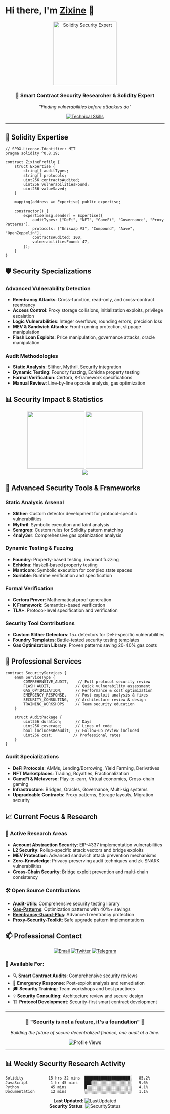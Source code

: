 # Hi there, I'm [Zixine](https://github.com/naufalprtm) 👋

<p align="center">
    <img width="200" height="200" src="https://github.com/naufalprtm/git/blob/main/zixine.png" alt="Solidity Security Expert">
</p>

<div align="center">
  <h3>🔐 Smart Contract Security Researcher & Solidity Expert</h3>
  <p><em>"Finding vulnerabilities before attackers do"</em></p>
</div>

<div align="center">
  <a href="https://skillicons.dev">
    <img src="https://skillicons.dev/icons?i=solidity,js,ts,nodejs,python,rust,docker,linux,git,vscode" alt="Technical Skills" />
  </a>
</div>

---

## 🎯 Solidity Expertise

```solidity
// SPDX-License-Identifier: MIT
pragma solidity ^0.8.19;

contract ZixineProfile {
    struct Expertise {
        string[] auditTypes;
        string[] protocols;
        uint256 contractsAudited;
        uint256 vulnerabilitiesFound;
        uint256 valueSaved;
    }
    
    mapping(address => Expertise) public expertise;
    
    constructor() {
        expertise[msg.sender] = Expertise({
            auditTypes: ["DeFi", "NFT", "GameFi", "Governance", "Proxy Patterns"],
            protocols: ["Uniswap V3", "Compound", "Aave", "OpenZeppelin"],
            contractsAudited: 100,
            vulnerabilitiesFound: 47,
        });
    }
}
```

## 🛡️ Security Specializations

### **Advanced Vulnerability Detection**
- **Reentrancy Attacks**: Cross-function, read-only, and cross-contract reentrancy
- **Access Control**: Proxy storage collisions, initialization exploits, privilege escalation
- **Logic Vulnerabilities**: Integer overflows, rounding errors, precision loss
- **MEV & Sandwich Attacks**: Front-running protection, slippage manipulation
- **Flash Loan Exploits**: Price manipulation, governance attacks, oracle manipulation

### **Audit Methodologies**
- **Static Analysis**: Slither, Mythril, Securify integration
- **Dynamic Testing**: Foundry fuzzing, Echidna property testing
- **Formal Verification**: Certora, K-framework specifications
- **Manual Review**: Line-by-line opcode analysis, gas optimization


## 📊 Security Impact & Statistics

<div align="center">
  <img height="180em" src="https://github-readme-stats.vercel.app/api?username=naufalprtm&show_icons=true&theme=synthwave&include_all_commits=true&count_private=true&custom_title=Security%20Research%20Stats"/>
  <img height="180em" src="https://github-readme-stats.vercel.app/api/top-langs/?username=naufalprtm&layout=compact&langs_count=8&theme=synthwave"/>
</div>


<div align="center">
  <img src="https://github-readme-streak-stats.herokuapp.com/?user=naufalprtm&theme=synthwave" />
</div>

## 🔬 Advanced Security Tools & Frameworks

### **Static Analysis Arsenal**
- **Slither**: Custom detector development for protocol-specific vulnerabilities
- **Mythril**: Symbolic execution and taint analysis
- **Semgrep**: Custom rules for Solidity pattern matching
- **4naly3er**: Comprehensive gas optimization analysis

### **Dynamic Testing & Fuzzing**
- **Foundry**: Property-based testing, invariant fuzzing
- **Echidna**: Haskell-based property testing
- **Manticore**: Symbolic execution for complex state spaces
- **Scribble**: Runtime verification and specification

### **Formal Verification**
- **Certora Prover**: Mathematical proof generation
- **K Framework**: Semantics-based verification
- **TLA+**: Protocol-level specification and verification


### **Security Tool Contributions**
- **Custom Slither Detectors**: 15+ detectors for DeFi-specific vulnerabilities
- **Foundry Templates**: Battle-tested security testing templates
- **Gas Optimization Library**: Proven patterns saving 20-40% gas costs

## 💼 Professional Services

```solidity
contract SecurityServices {
    enum ServiceType {
        COMPREHENSIVE_AUDIT,    // Full protocol security review
        FLASH_AUDIT,           // Quick vulnerability assessment  
        GAS_OPTIMIZATION,      // Performance & cost optimization
        EMERGENCY_RESPONSE,    // Post-exploit analysis & fixes
        SECURITY_CONSULTING,   // Architecture review & design
        TRAINING_WORKSHOPS     // Team security education
    }
    
    struct AuditPackage {
        uint256 duration;      // Days
        uint256 coverage;      // Lines of code
        bool includesReaudit;  // Follow-up review included
        uint256 cost;         // Professional rates
    }
}
```

### **Audit Specializations**
- **DeFi Protocols**: AMMs, Lending/Borrowing, Yield Farming, Derivatives
- **NFT Marketplaces**: Trading, Royalties, Fractionalization
- **GameFi & Metaverse**: Play-to-earn, Virtual economies, Cross-chain gaming
- **Infrastructure**: Bridges, Oracles, Governance, Multi-sig systems
- **Upgradeable Contracts**: Proxy patterns, Storage layouts, Migration security

## 📈 Current Focus & Research

### **🔬 Active Research Areas**
- **Account Abstraction Security**: EIP-4337 implementation vulnerabilities
- **L2 Security**: Rollup-specific attack vectors and bridge exploits  
- **MEV Protection**: Advanced sandwich attack prevention mechanisms
- **Zero-Knowledge**: Privacy-preserving audit techniques and zk-SNARK vulnerabilities
- **Cross-Chain Security**: Bridge exploit prevention and multi-chain consistency

### **🛠️ Open Source Contributions**
- [**Audit-Utils**](https://github.com/naufalprtm/audit-utils): Comprehensive security testing library
- [**Gas-Patterns**](https://github.com/naufalprtm/gas-patterns): Optimization patterns with 40%+ savings
- [**Reentrancy-Guard-Plus**](https://github.com/naufalprtm/reentrancy-guard-plus): Advanced reentrancy protection
- [**Proxy-Security-Toolkit**](https://github.com/naufalprtm/proxy-toolkit): Safe upgrade pattern implementations



## 📫 Professional Contact

<div align="center">
  
[![Email](https://img.shields.io/badge/Professional%20Email-D14836?style=for-the-badge&logo=gmail&logoColor=white)](mailto:zixine.zx@gmail.com)
[![Twitter](https://img.shields.io/badge/Security%20Research-1DA1F2?style=for-the-badge&logo=twitter&logoColor=white)](https://twitter.com/zixinezx)
[![Telegram](https://img.shields.io/badge/Emergency%20Contact-2CA5E0?style=for-the-badge&logo=telegram&logoColor=white)](https://t.me/zixinezx)

</div>

### **💼 Available For:**
- 🔍 **Smart Contract Audits**: Comprehensive security reviews
- 🚨 **Emergency Response**: Post-exploit analysis and remediation
- 🎓 **Security Training**: Team workshops and best practices
- 💡 **Security Consulting**: Architecture review and secure design
- 🏗️ **Protocol Development**: Security-first smart contract development

---

<div align="center">
  <h3>🔐 "Security is not a feature, it's a foundation" 🔐</h3>
  <p><em>Building the future of secure decentralized finance, one audit at a time.</em></p>
  
  ![Profile Views](https://komarev.com/ghpvc/?username=naufalprtm&color=blue&style=for-the-badge&label=SECURITY+RESEARCHERS+CONNECTED)
</div>

---

## 📊 Weekly Security Research Activity

<!--START_SECTION:waka-->
```text
Solidity           15 hrs 32 mins  ████████████████████░   85.2%
JavaScript          1 hr 45 mins   ███░░░░░░░░░░░░░░░░░░   9.6%
Python              45 mins        █░░░░░░░░░░░░░░░░░░░░   4.1%
Documentation       12 mins        ░░░░░░░░░░░░░░░░░░░░░   1.1%
```
<!--END_SECTION:waka-->

<div align="center">
  
**Last Updated**: ![LastUpdated](https://img.shields.io/badge/Last%20Updated-$(date)-brightgreen?style=flat-square)  
**Security Status**: ![SecurityStatus](https://img.shields.io/badge/Security%20Research-Active-success?style=flat-square)

</div>
